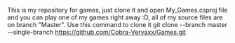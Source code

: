 This is my repository for games, just clone it and open My_Games.csproj file and you can play one of my games right away :D, all of my source files are on branch "Master". Use this command to clone it  git clone --branch master --single-branch https://github.com/Cobra-Vervaxx/Games.git


